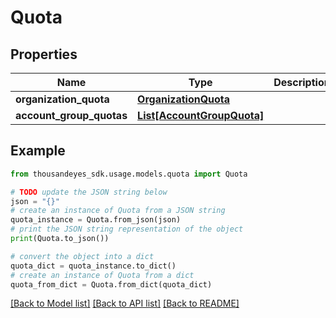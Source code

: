 # Quota


## Properties

Name | Type | Description | Notes
------------ | ------------- | ------------- | -------------
**organization_quota** | [**OrganizationQuota**](OrganizationQuota.md) |  | [optional] 
**account_group_quotas** | [**List[AccountGroupQuota]**](AccountGroupQuota.md) |  | [optional] 

## Example

```python
from thousandeyes_sdk.usage.models.quota import Quota

# TODO update the JSON string below
json = "{}"
# create an instance of Quota from a JSON string
quota_instance = Quota.from_json(json)
# print the JSON string representation of the object
print(Quota.to_json())

# convert the object into a dict
quota_dict = quota_instance.to_dict()
# create an instance of Quota from a dict
quota_from_dict = Quota.from_dict(quota_dict)
```
[[Back to Model list]](../README.md#documentation-for-models) [[Back to API list]](../README.md#documentation-for-api-endpoints) [[Back to README]](../README.md)


